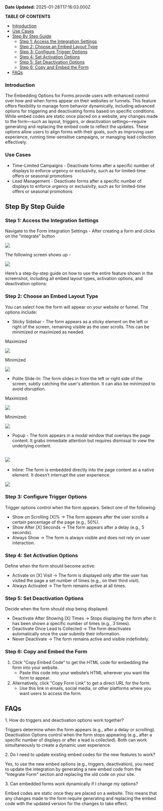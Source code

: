 **Date Updated:** 2025-01-28T17:16:03.000Z

**TABLE OF CONTENTS**

* [Introduction](#Introduction)
* [Use Cases](#Use-Cases)
* [Step By Step Guide](#Step-By-Step-Guide)  
   * [Step 1: Access the Integration Settings ](#Step-1%3A-Access-the-Integration-Settings%C2%A0)  
   * [Step 2: Choose an Embed Layout Type](#Step-2%3A-Choose-an-Embed-Layout-Type)  
   * [Step 3: Configure Trigger Options](#Step-3%3A-Configure-Trigger-Options)  
   * [Step 4: Set Activation Options](#Step-4%3A-Set-Activation-Options)  
   * [Step 5: Set Deactivation Options](#Step-5%3A-Set-Deactivation-Options)  
   * [Step 6: Copy and Embed the Form](#Step-6%3A-Copy-and-Embed-the-Form)
* [FAQs](#FAQs)

###   

### Introduction

  
The Embedding Options for Forms provide users with enhanced control over how and when forms appear on their websites or funnels. This feature offers flexibility to manage form behavior dynamically, including advanced options for triggering and deactivating forms based on specific conditions. While embed codes are static once placed on a website, any changes made to the form—such as layout, triggers, or deactivation settings—require generating and replacing the embed code to reflect the updates. These options allow users to align forms with their goals, such as improving user experience, running time-sensitive campaigns, or managing lead collection effectively.
  
  
### Use Cases

* Time-Limited Campaigns \- Deactivate forms after a specific number of displays to enforce urgency or exclusivity, such as for limited-time offers or seasonal promotions
* Lead Management \- Deactivate forms after a specific number of displays to enforce urgency or exclusivity, such as for limited-time offers or seasonal promotions

  
## Step By Step Guide

### Step 1: Access the Integration Settings 

  
Navigate to the Form Integration Settings - After creating a form and clicks on the "integrate" button

![](https://s3.amazonaws.com/cdn.freshdesk.com/data/helpdesk/attachments/production/155040575058/original/IBWVtOJ_5N1bM_QAD5Rt2uhBcJRoauR6-g.png?1738064692)

The following screen shows up - 

![](https://s3.amazonaws.com/cdn.freshdesk.com/data/helpdesk/attachments/production/155040575057/original/pZvePil-O7u-BhNEscZp_jMQMepRFcDblA.png?1738064692)

Here’s a step-by-step guide on how to use the entire feature shown in the screenshot, including all embed layout types, activation options, and deactivation options:

  
### Step 2: Choose an Embed Layout Type

You can select how the form will appear on your website or funnel. The options include:

* Sticky Sidebar \- The form appears as a sticky element on the left or right of the screen, remaining visible as the user scrolls. This can be minimized or maximized as needed.

Maximized

![](https://s3.amazonaws.com/cdn.freshdesk.com/data/helpdesk/attachments/production/155040575064/original/ttRHYVKvqWQ0UEM2AJLTBzsuPHsoHHrTNw.png?1738064693)

Minimized

![](https://s3.amazonaws.com/cdn.freshdesk.com/data/helpdesk/attachments/production/155040575060/original/Tp-zpFxvaHGaSQT7wV1AoskKG1dNJ0pDLw.png?1738064692)

  
* Polite Slide-In: The form slides in from the left or right side of the screen, subtly catching the user's attention. It can also be minimized to avoid disruption.

Maximized:

![](https://s3.amazonaws.com/cdn.freshdesk.com/data/helpdesk/attachments/production/155040575059/original/K97BwmItQ6MSGk8JhN4IF5kSsTbFuG_N2w.png?1738064692)

Minimized:

![](https://s3.amazonaws.com/cdn.freshdesk.com/data/helpdesk/attachments/production/155040575063/original/rNtz-i8vPo-EdjbkeBDWa5cUW2IKLWiPeA.png?1738064693)

* Popup - The form appears in a modal window that overlays the page content. It grabs immediate attention but requires dismissal to view the underlying content.

## ![](https://s3.amazonaws.com/cdn.freshdesk.com/data/helpdesk/attachments/production/155040575062/original/aa0nj50VaQvZRbMbWoWQz8NVFgEzFKE45A.png?1738064693)

  
* Inline: The form is embedded directly into the page content as a native element. It doesn’t interrupt the user experience.

![](https://s3.amazonaws.com/cdn.freshdesk.com/data/helpdesk/attachments/production/155040575061/original/aXcXZXJ058HcZW5AEaghqG-_91Z9a7VHZg.png?1738064692)

  
### Step 3: Configure Trigger Options

Trigger options control when the form appears. Select one of the following:

* Show on Scrolling \[X\]% → The form appears after the user scrolls a certain percentage of the page (e.g., 50%).
* Show After \[X\] Seconds → The form appears after a delay (e.g., 5 seconds).
* Always Show → The form is always visible and does not rely on user interaction.

  
### Step 4: Set Activation Options

Define when the form should become active:

* Activate on \[X\] Visit → The form is displayed only after the user has visited the page a set number of times (e.g., on their third visit).
* Always Activated → The form remains active at all times.

### Step 5: Set Deactivation Options

Decide when the form should stop being displayed:

* Deactivate After Showing \[X\] Times → Stops displaying the form after it has been shown a specific number of times (e.g., 3 times).
* Deactivate Once Lead Is Collected → The form deactivates automatically once the user submits their information.
* Never Deactivate → The form remains active and visible indefinitely.

### Step 6: Copy and Embed the Form

1. Click "Copy Embed Code" to get the HTML code for embedding the form into your website.  
   * Paste this code into your website’s HTML wherever you want the form to appear.
2. Alternatively, click "Copy Form Link" to get a direct URL for the form.  
   * Use this link in emails, social media, or other platforms where you want users to access the form.

  
## FAQs
  
  
1\. How do triggers and deactivation options work together?

Triggers determine when the form appears (e.g., after a delay or scrolling). Deactivation Options control when the form stops appearing (e.g., after a specific number of displays or after a lead is collected). Both can work simultaneously to create a dynamic user experience.

  
2\. Do I need to update existing embed codes for the new features to work?

Yes, to use the new embed options (e.g., triggers, deactivation), you need to update the integration by generating a new embed code from the "Integrate Form" section and replacing the old code on your site.

  
3\. Can embedded forms work dynamically if I change my options?

Embed codes are static once they are placed on a website. This means that any changes made to the form require generating and replacing the embed code with the updated version for the changes to take effect.